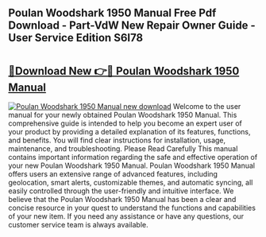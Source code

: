 ## Poulan Woodshark 1950 Manual Free Pdf Download - Part-VdW New Repair Owner Guide - User Service Edition S6I78

# <h2><a href="http://bc60588.oget.top/?id=Poulan+Woodshark+1950+Manual">🔗Download New 👉🔴 Poulan Woodshark 1950 Manual</a></h2>

[![Poulan Woodshark 1950 Manual new download](https://i.imgur.com/5g1atiW.png)](http://bc60588.oget.top/?id=Poulan+Woodshark+1950+Manual)
Welcome to the user manual for your newly obtained Poulan Woodshark 1950 Manual. This comprehensive guide is intended to help you become an expert user of your product by providing a detailed explanation of its features, functions, and benefits. You will find clear instructions for installation, usage, maintenance, and troubleshooting. Please Read Carefully This manual contains important information regarding the safe and effective operation of your new Poulan Woodshark 1950 Manual. Poulan Woodshark 1950 Manual offers users an extensive range of advanced features, including geolocation, smart alerts, customizable themes, and automatic syncing, all easily controlled through the user-friendly and intuitive interface. We believe that the Poulan Woodshark 1950 Manual has been a clear and concise resource in your quest to understand the functions and capabilities of your new item. If you need any assistance or have any questions, our customer service team is always available.

